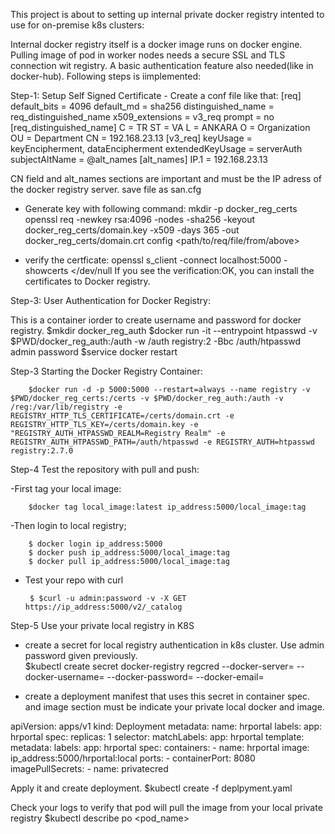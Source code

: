 This project is about to setting up internal private docker registry intented to use for on-premise k8s clusters:

Internal docker registry itself is a docker image runs on docker engine. Pulling image of pod in worker nodes needs a secure 
SSL and TLS connection wit registry. A basic authentication feature also needed(like in docker-hub). Following steps is iimplemented:


Step-1: Setup Self Signed Certificate 
    - Create a conf file like that: 
      [req]
      default_bits = 4096
      default_md = sha256
      distinguished_name = req_distinguished_name
      x509_extensions = v3_req
      prompt = no
      [req_distinguished_name]
      C = TR
      ST = VA
      L = ANKARA
      O = Organization
      OU = Department
      CN = 192.168.23.13
      [v3_req]
      keyUsage = keyEncipherment, dataEncipherment
      extendedKeyUsage = serverAuth
      subjectAltName = @alt_names
      [alt_names]
      IP.1 = 192.168.23.13


CN field and alt_names sections are important and must be the IP adress of the docker registry server. save file as san.cfg 

- Generate key with following command:
mkdir -p docker_reg_certs
openssl req  -newkey rsa:4096 -nodes -sha256 -keyout docker_reg_certs/domain.key -x509 -days 365 -out docker_reg_certs/domain.crt config <path/to/req/file/from/above>

- verify the certficate: 
openssl s_client -connect localhost:5000 -showcerts </dev/null
If you see the  verification:OK, you can install the certificates to Docker registry. 

Step-3: User Authentication for Docker Registry:

This is a container iorder to create username and password for docker registry. 
        $mkdir docker_reg_auth
        $docker run -it --entrypoint htpasswd -v $PWD/docker_reg_auth:/auth -w /auth registry:2 -Bbc /auth/htpasswd admin password
        $service docker restart

Step-3 Starting the Docker Registry Container: 

        $docker run -d -p 5000:5000 --restart=always --name registry -v $PWD/docker_reg_certs:/certs -v $PWD/docker_reg_auth:/auth -v /reg:/var/lib/registry -e REGISTRY_HTTP_TLS_CERTIFICATE=/certs/domain.crt -e REGISTRY_HTTP_TLS_KEY=/certs/domain.key -e "REGISTRY_AUTH_HTPASSWD_REALM=Registry Realm" -e REGISTRY_AUTH_HTPASSWD_PATH=/auth/htpasswd -e REGISTRY_AUTH=htpasswd registry:2.7.0

Step-4 Test the repository with pull and push:

-First tag your local image:

        $docker tag local_image:latest ip_address:5000/local_image:tag

-Then login to local registry;
      
        $ docker login ip_address:5000
        $ docker push ip_address:5000/local_image:tag
        $ docker pull ip_address:5000/local_image:tag

- Test your repo with curl 

       $ $curl -u admin:password -v -X GET https://ip_address:5000/v2/_catalog

Step-5 Use your private local registry in K8S

- create a secret for local registry authentication in k8s cluster. Use admin password given previously.  
       $kubectl create secret docker-registry regcred --docker-server=<your-registry-server> --docker-username=<your-name> --docker-password=<your-pword> --docker-email=<your-email>

- create a deployment manifest that uses this secret in container spec. and image section must be indicate  your private local docker and image. 



apiVersion: apps/v1
kind: Deployment
metadata:
  name: hrportal
  labels:
    app: hrportal
spec:
  replicas: 1
  selector:
    matchLabels:
      app: hrportal
  template:
    metadata:
      labels:
        app: hrportal
    spec:
      containers:
      - name: hrportal
        image: ip_address:5000/hrportal:local
        ports:
        - containerPort: 8080
      imagePullSecrets:
      - name: privatecred


Apply it and create deployment. 
       $kubectl create -f deplpyment.yaml

Check your logs to verify that pod will pull the image from your local private registry
       $kubectl  describe po <pod_name>
